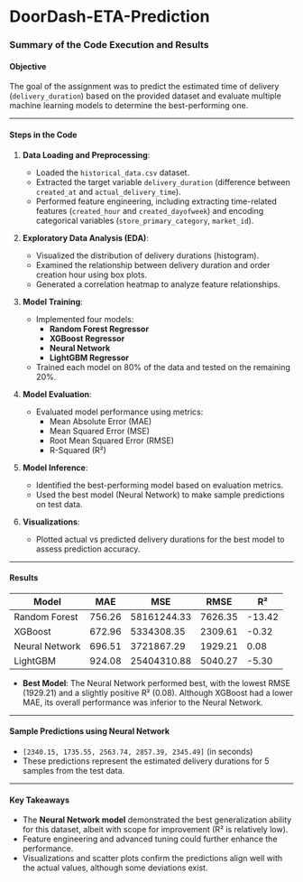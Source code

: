 # DoorDash-ETA-Prediction

### Summary of the Code Execution and Results

#### **Objective**
The goal of the assignment was to predict the estimated time of delivery (`delivery_duration`) based on the provided dataset and evaluate multiple machine learning models to determine the best-performing one.

---

#### **Steps in the Code**
1. **Data Loading and Preprocessing**:
   - Loaded the `historical_data.csv` dataset.
   - Extracted the target variable `delivery_duration` (difference between `created_at` and `actual_delivery_time`).
   - Performed feature engineering, including extracting time-related features (`created_hour` and `created_dayofweek`) and encoding categorical variables (`store_primary_category`, `market_id`).

2. **Exploratory Data Analysis (EDA)**:
   - Visualized the distribution of delivery durations (histogram).
   - Examined the relationship between delivery duration and order creation hour using box plots.
   - Generated a correlation heatmap to analyze feature relationships.

3. **Model Training**:
   - Implemented four models: 
     - **Random Forest Regressor**
     - **XGBoost Regressor**
     - **Neural Network**
     - **LightGBM Regressor**
   - Trained each model on 80% of the data and tested on the remaining 20%.

4. **Model Evaluation**:
   - Evaluated model performance using metrics:
     - Mean Absolute Error (MAE)
     - Mean Squared Error (MSE)
     - Root Mean Squared Error (RMSE)
     - R-Squared (R²)

5. **Model Inference**:
   - Identified the best-performing model based on evaluation metrics.
   - Used the best model (Neural Network) to make sample predictions on test data.

6. **Visualizations**:
   - Plotted actual vs predicted delivery durations for the best model to assess prediction accuracy.

---

#### **Results**

| Model              | MAE     | MSE         | RMSE    | R²    |
|--------------------|---------|-------------|---------|-------|
| Random Forest      | 756.26  | 58161244.33 | 7626.35 | -13.42 |
| XGBoost            | 672.96  | 5334308.35  | 2309.61 | -0.32  |
| Neural Network     | 696.51  | 3721867.29  | 1929.21 | 0.08   |
| LightGBM           | 924.08  | 25404310.88 | 5040.27 | -5.30  |

- **Best Model**: The Neural Network performed best, with the lowest RMSE (1929.21) and a slightly positive R² (0.08). Although XGBoost had a lower MAE, its overall performance was inferior to the Neural Network.

---

#### **Sample Predictions using Neural Network**
- `[2340.15, 1735.55, 2563.74, 2857.39, 2345.49]` (in seconds)
- These predictions represent the estimated delivery durations for 5 samples from the test data.

---

#### **Key Takeaways**
- The **Neural Network model** demonstrated the best generalization ability for this dataset, albeit with scope for improvement (R² is relatively low).
- Feature engineering and advanced tuning could further enhance the performance.
- Visualizations and scatter plots confirm the predictions align well with the actual values, although some deviations exist.
